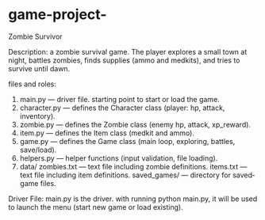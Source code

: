 # game-project-
Zombie Survivor 

Description:
a zombie survival game. The player explores a small town at night, 
battles zombies, finds supplies (ammo and medkits), and tries to survive until dawn.

files and roles:
  1. main.py — driver file. starting point to start or load the game.
  2. character.py — defines the Character class (player: hp, attack, inventory).
  3. zombie.py — defines the Zombie class (enemy hp, attack, xp_reward).
  4. item.py — defines the Item class (medkit and ammo).
  5. game.py — defines the Game class (main loop, exploring, battles, save/load).
  6. helpers.py — helper functions (input validation, file loading).
  7. data/
 zombies.txt — text file including zombie definitions.
 items.txt  — text file including item definitions.
saved_games/ — directory for saved‐game files.

Driver File:
main.py is the driver. with running python main.py, it will be used to launch the menu (start new game or load existing).

